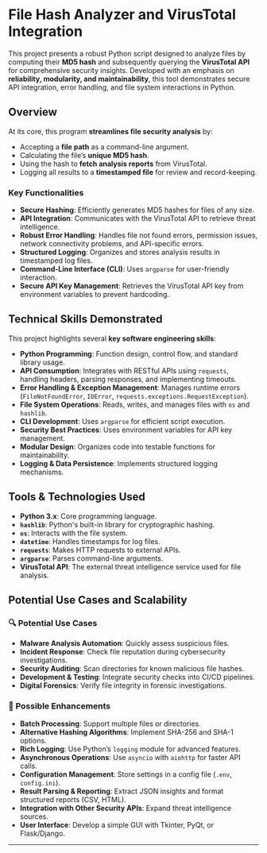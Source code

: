 # File Hash Analyzer and VirusTotal Integration

This project presents a robust Python script designed to analyze files by computing their **MD5 hash** and subsequently querying the **VirusTotal API** for comprehensive security insights. Developed with an emphasis on **reliability, modularity, and maintainability**, this tool demonstrates secure API integration, error handling, and file system interactions in Python.

## Overview

At its core, this program **streamlines file security analysis** by:
- Accepting a **file path** as a command-line argument.
- Calculating the file’s **unique MD5 hash**.
- Using the hash to **fetch analysis reports** from VirusTotal.
- Logging all results to a **timestamped file** for review and record-keeping.

### **Key Functionalities**
- **Secure Hashing**: Efficiently generates MD5 hashes for files of any size.
- **API Integration**: Communicates with the VirusTotal API to retrieve threat intelligence.
- **Robust Error Handling**: Handles file not found errors, permission issues, network connectivity problems, and API-specific errors.
- **Structured Logging**: Organizes and stores analysis results in timestamped log files.
- **Command-Line Interface (CLI)**: Uses `argparse` for user-friendly interaction.
- **Secure API Key Management**: Retrieves the VirusTotal API key from environment variables to prevent hardcoding.

## Technical Skills Demonstrated

This project highlights several **key software engineering skills**:

- **Python Programming**: Function design, control flow, and standard library usage.
- **API Consumption**: Integrates with RESTful APIs using `requests`, handling headers, parsing responses, and implementing timeouts.
- **Error Handling & Exception Management**: Manages runtime errors (`FileNotFoundError`, `IOError`, `requests.exceptions.RequestException`).
- **File System Operations**: Reads, writes, and manages files with `os` and `hashlib`.
- **CLI Development**: Uses `argparse` for efficient script execution.
- **Security Best Practices**: Uses environment variables for API key management.
- **Modular Design**: Organizes code into testable functions for maintainability.
- **Logging & Data Persistence**: Implements structured logging mechanisms.

## Tools & Technologies Used
- **Python 3.x**: Core programming language.
- **`hashlib`**: Python's built-in library for cryptographic hashing.
- **`os`**: Interacts with the file system.
- **`datetime`**: Handles timestamps for log files.
- **`requests`**: Makes HTTP requests to external APIs.
- **`argparse`**: Parses command-line arguments.
- **VirusTotal API**: The external threat intelligence service used for file analysis.

## Potential Use Cases and Scalability

### **🔍 Potential Use Cases**
- **Malware Analysis Automation**: Quickly assess suspicious files.
- **Incident Response**: Check file reputation during cybersecurity investigations.
- **Security Auditing**: Scan directories for known malicious file hashes.
- **Development & Testing**: Integrate security checks into CI/CD pipelines.
- **Digital Forensics**: Verify file integrity in forensic investigations.

### **🚀 Possible Enhancements**
- **Batch Processing**: Support multiple files or directories.
- **Alternative Hashing Algorithms**: Implement SHA-256 and SHA-1 options.
- **Rich Logging**: Use Python’s `logging` module for advanced features.
- **Asynchronous Operations**: Use `asyncio` with `aiohttp` for faster API calls.
- **Configuration Management**: Store settings in a config file (`.env`, `config.ini`).
- **Result Parsing & Reporting**: Extract JSON insights and format structured reports (CSV, HTML).
- **Integration with Other Security APIs**: Expand threat intelligence sources.
- **User Interface**: Develop a simple GUI with Tkinter, PyQt, or Flask/Django.

---
